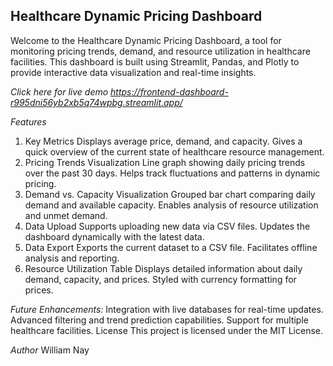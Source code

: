 ## Healthcare Dynamic Pricing Dashboard
Welcome to the Healthcare Dynamic Pricing Dashboard, a tool for monitoring pricing trends, demand, and resource utilization in healthcare facilities. This dashboard is built using Streamlit, Pandas, and Plotly to provide interactive data visualization and real-time insights.

*Click here for live demo https://frontend-dashboard-r995dni56yb2xb5q74wpbg.streamlit.app/*

*Features*
1. Key Metrics
Displays average price, demand, and capacity.
Gives a quick overview of the current state of healthcare resource management.
2. Pricing Trends Visualization
Line graph showing daily pricing trends over the past 30 days.
Helps track fluctuations and patterns in dynamic pricing.
3. Demand vs. Capacity Visualization
Grouped bar chart comparing daily demand and available capacity.
Enables analysis of resource utilization and unmet demand.
4. Data Upload
Supports uploading new data via CSV files.
Updates the dashboard dynamically with the latest data.
5. Data Export
Exports the current dataset to a CSV file.
Facilitates offline analysis and reporting.
6. Resource Utilization Table
Displays detailed information about daily demand, capacity, and prices.
Styled with currency formatting for prices.

*Future Enhancements:*
Integration with live databases for real-time updates.
Advanced filtering and trend prediction capabilities.
Support for multiple healthcare facilities.
License
This project is licensed under the MIT License.

*Author*
William Nay













